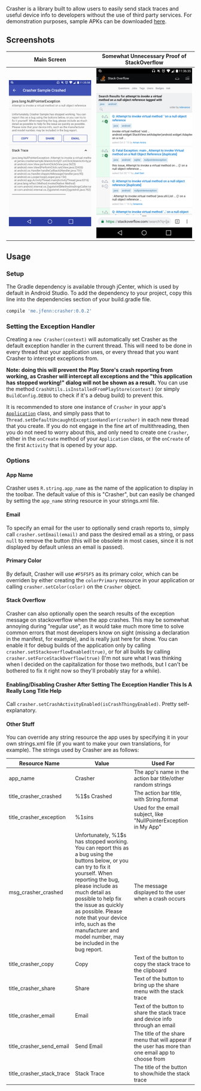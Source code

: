  Crasher is a library built to allow users to easily send stack traces and useful device info to developers without the use of third party services. For demonstration purposes, sample APKs can be downloaded [here](https://github.com/TheAndroidMaster/Crasher/releases).
 
## Screenshots

|Main Screen|Somewhat Unnecessary Proof of StackOverflow|
|-----|-----|
|![img](./.github/images/main.png?raw=true)|![img](./.github/images/stackoverflow.png?raw=true)|

## Usage

### Setup

The Gradle dependency is available through jCenter, which is used by default in Android Studio. To add the dependency to your project, copy this line into the dependencies section of your build.gradle file.

```gradle
compile 'me.jfenn:crasher:0.0.2'
```

### Setting the Exception Handler

Creating a `new Crasher(context)` will automatically set Crasher as the default exception handler in the current thread. This will need to be done in every thread that your application uses, or every thread that you want Crasher to intercept exceptions from.

**Note: doing this will prevent the Play Store's crash reporting from working, as Crasher will intercept all exceptions and the "this application has stopped working!" dialog will not be shown as a result.**
You can use the method `CrashUtils.isInstalledFromPlayStore(context)` (or simply `BuildConfig.DEBUG` to check if it's a debug build) to prevent this. 

It is recommended to store one instance of `Crasher` in your app's [`Application`](https://developer.android.com/reference/android/app/Application.html) class, and simply pass that to `Thread.setDefaultUncaughtExceptionHandler(crasher)` in each new thread that you create. If you do not engage in the fine art of multithreading, then you do not need to worry about this, and only need to create one `Crasher`, either in the `onCreate` method of your `Application` class, or the `onCreate` of the first `Activity` that is opened by your app.

### Options

#### App Name
Crasher uses `R.string.app_name` as the name of the application to display in the toolbar. The default value of this is "Crasher", but can easily be changed by setting the `app_name` string resource in your strings.xml file.

#### Email
To specify an email for the user to optionally send crash reports to, simply call `crasher.setEmail(email)` and pass the desired email as a string, or pass `null` to remove the button (this will be obsolete in most cases, since it is not displayed by default unless an email is passed).

#### Primary Color
By default, Crasher will use `#F5F5F5` as its primary color, which can be overriden by either creating the `colorPrimary` resource in your application or calling `crasher.setColor(color)` on the `Crasher` object.

#### Stack Overflow
Crasher can also optionally open the search results of the exception message on stackoverflow when the app crashes. This may be somewhat annoying during "regular use", as it would take much more time to solve common errors that most developers know on sight (missing a declaration in the manifest, for example), and is really just here for show. You can enable it for debug builds of the application only by calling `crasher.setStackoverflowEnabled(true)`, or for all builds by calling `crasher.setForceStackOverflow(true)` (I'm not sure what I was thinking when I decided on the capitalization for those two methods, but I can't be bothered to fix it right now so they'll probably stay for a while).

#### Enabling/Disabling Crasher After Setting The Exception Handler This Is A Really Long Title Help
Call `crasher.setCrashActivityEnabled(isCrashThingyEnabled)`. Pretty self-explanatory.

#### Other Stuff
You can override any string resource the app uses by specifying it in your own strings.xml file (if you want to make your own translations, for example). The strings used by Crasher are as follows:

|Resource Name|Value|Used For|
|-----|-----|-----|
|app_name|Crasher|The app's name in the action bar title/other random strings|
|title_crasher_crashed|%1$s Crashed|The action bar title, with String.format|
|title_crasher_exception|%1$s in %2$s|Used for the email subject, like "NullPointerException in My App"|
|msg_crasher_crashed|Unfortunately, %1$s has stopped working. You can report this as a bug using the buttons below, or you can try to fix it yourself. When reporting the bug, please include as much detail as possible to help fix the issue as quickly as possible. Please note that your device info, such as the manufacturer and model number, may be included in the bug report.|The message displayed to the user when a crash occurs|
|title_crasher_copy|Copy|Text of the button to copy the stack trace to the clipboard|
|title_crasher_share|Share|Text of the button to bring up the share menu with the stack trace|
|title_crasher_email|Email|Text of the button to share the stack trace and device info through an email|
|title_crasher_send_email|Send Email|The title of the share menu that will appear if the user has more than one email app to choose from|
|title_crasher_stack_trace|Stack Trace|The title of the button to show/hide the stack trace|

